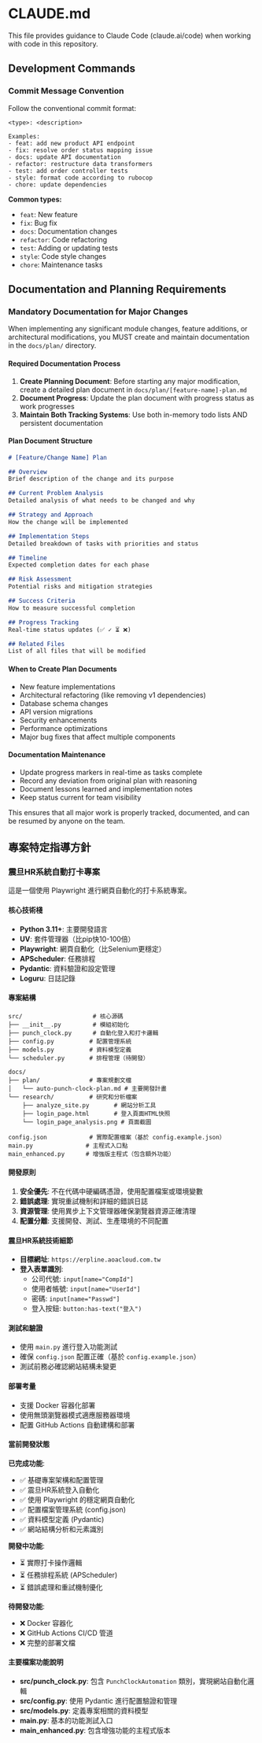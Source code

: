# CLAUDE.md

This file provides guidance to Claude Code (claude.ai/code) when working with code in this repository.

## Development Commands

### Commit Message Convention

Follow the conventional commit format:
```
<type>: <description>

Examples:
- feat: add new product API endpoint
- fix: resolve order status mapping issue
- docs: update API documentation
- refactor: restructure data transformers
- test: add order controller tests
- style: format code according to rubocop
- chore: update dependencies
```

**Common types:**
- `feat`: New feature
- `fix`: Bug fix
- `docs`: Documentation changes
- `refactor`: Code refactoring
- `test`: Adding or updating tests
- `style`: Code style changes
- `chore`: Maintenance tasks

## Documentation and Planning Requirements

### Mandatory Documentation for Major Changes
When implementing any significant module changes, feature additions, or architectural modifications, you MUST create and maintain documentation in the `docs/plan/` directory.

#### Required Documentation Process
1. **Create Planning Document**: Before starting any major modification, create a detailed plan document in `docs/plan/[feature-name]-plan.md`
2. **Document Progress**: Update the plan document with progress status as work progresses
3. **Maintain Both Tracking Systems**: Use both in-memory todo lists AND persistent documentation

#### Plan Document Structure
```markdown
# [Feature/Change Name] Plan

## Overview
Brief description of the change and its purpose

## Current Problem Analysis
Detailed analysis of what needs to be changed and why

## Strategy and Approach
How the change will be implemented

## Implementation Steps
Detailed breakdown of tasks with priorities and status

## Timeline
Expected completion dates for each phase

## Risk Assessment
Potential risks and mitigation strategies

## Success Criteria
How to measure successful completion

## Progress Tracking
Real-time status updates (✅ ✓ ⏳ ❌)

## Related Files
List of all files that will be modified
```

#### When to Create Plan Documents
- New feature implementations
- Architectural refactoring (like removing v1 dependencies)
- Database schema changes
- API version migrations
- Security enhancements
- Performance optimizations
- Major bug fixes that affect multiple components

#### Documentation Maintenance
- Update progress markers in real-time as tasks complete
- Record any deviation from original plan with reasoning
- Document lessons learned and implementation notes
- Keep status current for team visibility

This ensures that all major work is properly tracked, documented, and can be resumed by anyone on the team.

## 專案特定指導方針

### 震旦HR系統自動打卡專案
這是一個使用 Playwright 進行網頁自動化的打卡系統專案。

#### 核心技術棧
- **Python 3.11+**: 主要開發語言
- **UV**: 套件管理器（比pip快10-100倍）
- **Playwright**: 網頁自動化（比Selenium更穩定）
- **APScheduler**: 任務排程
- **Pydantic**: 資料驗證和設定管理
- **Loguru**: 日誌記錄

#### 專案結構
```
src/                    # 核心源碼
├── __init__.py         # 模組初始化
├── punch_clock.py      # 自動化登入和打卡邏輯
├── config.py          # 配置管理系統
├── models.py          # 資料模型定義
└── scheduler.py       # 排程管理（待開發）

docs/
├── plan/              # 專案規劃文檔
│   └── auto-punch-clock-plan.md # 主要開發計畫
└── research/          # 研究和分析檔案
    ├── analyze_site.py       # 網站分析工具
    ├── login_page.html       # 登入頁面HTML快照
    └── login_page_analysis.png # 頁面截圖

config.json            # 實際配置檔案（基於 config.example.json）
main.py               # 主程式入口點
main_enhanced.py      # 增強版主程式（包含額外功能）
```

#### 開發原則
1. **安全優先**: 不在代碼中硬編碼憑證，使用配置檔案或環境變數
2. **錯誤處理**: 實現重試機制和詳細的錯誤日誌
3. **資源管理**: 使用異步上下文管理器確保瀏覽器資源正確清理
4. **配置分離**: 支援開發、測試、生產環境的不同配置

#### 震旦HR系統技術細節
- **目標網址**: `https://erpline.aoacloud.com.tw`
- **登入表單識別**:
  - 公司代號: `input[name="CompId"]`
  - 使用者帳號: `input[name="UserId"]` 
  - 密碼: `input[name="Passwd"]`
  - 登入按鈕: `button:has-text("登入")`

#### 測試和驗證
- 使用 `main.py` 進行登入功能測試
- 確保 `config.json` 配置正確（基於 `config.example.json`）
- 測試前務必確認網站結構未變更

#### 部署考量
- 支援 Docker 容器化部署
- 使用無頭瀏覽器模式適應服務器環境
- 配置 GitHub Actions 自動建構和部署

#### 當前開發狀態
**已完成功能**:
- ✅ 基礎專案架構和配置管理
- ✅ 震旦HR系統登入自動化
- ✅ 使用 Playwright 的穩定網頁自動化
- ✅ 配置檔案管理系統 (config.json)
- ✅ 資料模型定義 (Pydantic)
- ✅ 網站結構分析和元素識別

**開發中功能**:
- ⏳ 實際打卡操作邏輯
- ⏳ 任務排程系統 (APScheduler)
- ⏳ 錯誤處理和重試機制優化

**待開發功能**:
- ❌ Docker 容器化
- ❌ GitHub Actions CI/CD 管道
- ❌ 完整的部署文檔

#### 主要檔案功能說明
- **src/punch_clock.py**: 包含 `PunchClockAutomation` 類別，實現網站自動化邏輯
- **src/config.py**: 使用 Pydantic 進行配置驗證和管理
- **src/models.py**: 定義專案相關的資料模型
- **main.py**: 基本的功能測試入口
- **main_enhanced.py**: 包含增強功能的主程式版本